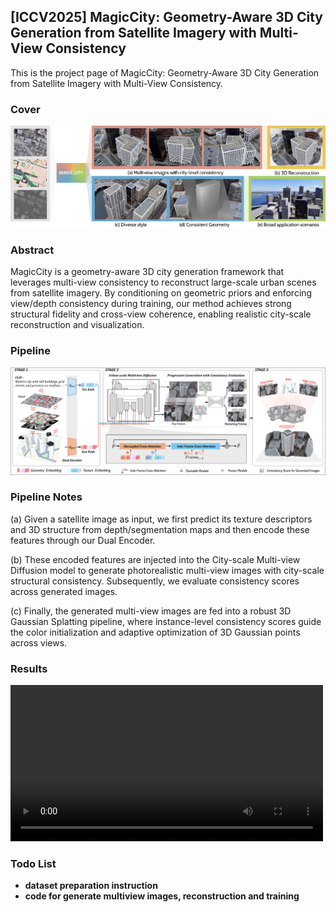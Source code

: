 ## [ICCV2025] MagicCity: Geometry-Aware 3D City Generation from Satellite Imagery with Multi-View Consistency

This is the project page of MagicCity: Geometry-Aware 3D City Generation from Satellite Imagery with Multi-View Consistency.

### Cover
<img src="cover.png" alt="MagicCity Cover" />

### Abstract
MagicCity is a geometry-aware 3D city generation framework that leverages multi-view consistency to reconstruct large-scale urban scenes from satellite imagery. By conditioning on geometric priors and enforcing view/depth consistency during training, our method achieves strong structural fidelity and cross-view coherence, enabling realistic city-scale reconstruction and visualization.

### Pipeline
<img src="pipeline.png" alt="MagicCity Pipeline" />

### Pipeline Notes
(a) Given a satellite image as input, we first predict its texture descriptors and 3D structure
from depth/segmentation maps and then encode these features through our Dual Encoder. 

(b) These encoded features are injected into the City-scale Multi-view Diffusion model to generate photorealistic multi-view images with city-scale structural consistency. Subsequently, we evaluate consistency scores across generated images. 

(c) Finally, the generated multi-view images are fed into a robust 3D Gaussian Splatting pipeline, where instance-level consistency scores guide the color initialization and adaptive optimization of 3D Gaussian points across views.

### Results
<video src="./results_1.mp4" controls preload="metadata" width="500"></video>


### Todo List
- **dataset preparation instruction**
- **code for generate multiview images, reconstruction and training**

